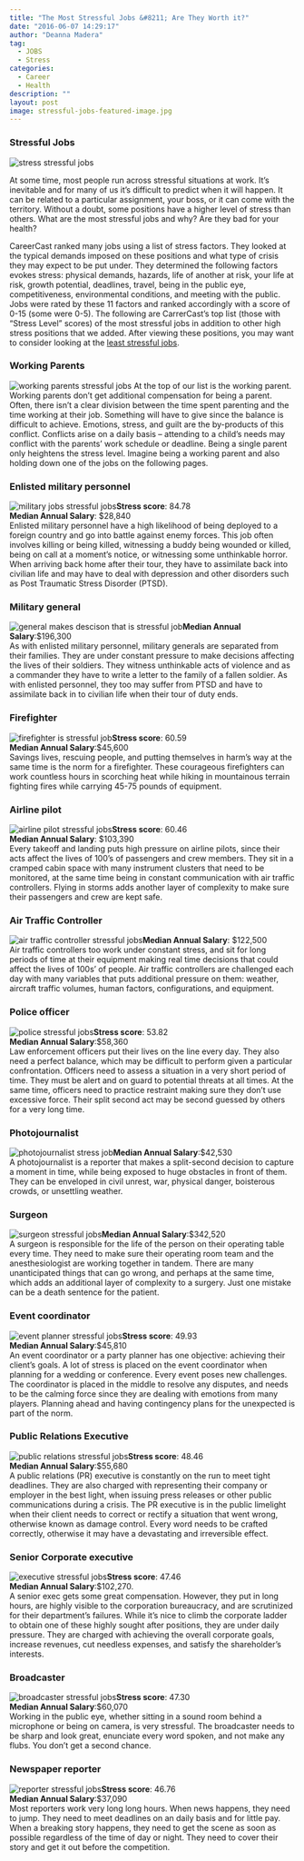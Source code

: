 ```yaml
---
title: "The Most Stressful Jobs &#8211; Are They Worth it?"
date: "2016-06-07 14:29:17"
author: "Deanna Madera"
tag:
  - JOBS
  - Stress
categories:
  - Career
  - Health
description: ""
layout: post
image: stressful-jobs-featured-image.jpg
---
```


### Stressful Jobs

![stress stressful jobs](http://moderntips.com/wp-content/uploads/2016/06/stress-stressful-jobs.jpg)

At some time, most people run across stressful situations at work. It’s inevitable and for many of us it’s difficult to predict when it will happen. It can be related to a particular assignment, your boss, or it can come with the territory. Without a doubt, some positions have a higher level of stress than others. What are the most stressful jobs and why? Are they bad for your health?

CareerCast ranked many jobs using a list of stress factors. They looked at the typical demands imposed on these positions and what type of crisis they may expect to be put under. They determined the following factors evokes stress: physical demands, hazards, life of another at risk, your life at risk, growth potential, deadlines, travel, being in the public eye, competitiveness, environmental conditions, and meeting with the public. Jobs were rated by these 11 factors and ranked accordingly with a score of 0-15 (some were 0-5). The following are CarrerCast’s top list (those with “Stress Level” scores) of the most stressful jobs in addition to other high stress positions that we added. After viewing these positions, you may want to consider looking at the [least stressful jobs](http://moderntips.com/highest-paying-least-stressful-jobs).

### Working Parents

![working parents stressful jobs](http://moderntips.com/wp-content/uploads/2016/06/working-parents-stressful-jobs.jpg) At the top of our list is the working parent. Working parents don’t get additional compensation for being a parent. Often, there isn’t a clear division between the time spent parenting and the time working at their job. Something will have to give since the balance is difficult to achieve. Emotions, stress, and guilt are the by-products of this conflict. Conflicts arise on a daily basis – attending to a child’s needs may conflict with the parents’ work schedule or deadline. Being a single parent only heightens the stress level. Imagine being a working parent and also holding down one of the jobs on the following pages.

### Enlisted military personnel

![military jobs stressful jobs](http://moderntips.com/wp-content/uploads/2016/06/military-jobs-stressful-jobs.jpg)**Stress score**: 84.78  
**Median Annual Salary**: $28,840  
Enlisted military personnel have a high likelihood of being deployed to a foreign country and go into battle against enemy forces. This job often involves killing or being killed, witnessing a buddy being wounded or killed, being on call at a moment’s notice, or witnessing some unthinkable horror. When arriving back home after their tour, they have to assimilate back into civilian life and may have to deal with depression and other disorders such as Post Traumatic Stress Disorder (PTSD).

### Military general

![general makes descison that is stressful job](http://moderntips.com/wp-content/uploads/2016/06/enlisted-army-troops.jpg)**Median Annual Salary**:$196,300  
As with enlisted military personnel, military generals are separated from their families. They are under constant pressure to make decisions affecting the lives of their soldiers. They witness unthinkable acts of violence and as a commander they have to write a letter to the family of a fallen soldier. As with enlisted personnel, they too may suffer from PTSD and have to assimilate back in to civilian life when their tour of duty ends.

### Firefighter

![firefighter is stressful job](http://moderntips.com/wp-content/uploads/2016/06/firefighter-is-stressful-job.jpg)**Stress score**: 60.59  
**Median Annual Salary**:$45,600  
Savings lives, rescuing people, and putting themselves in harm’s way at the same time is the norm for a firefighter. These courageous firefighters can work countless hours in scorching heat while hiking in mountainous terrain fighting fires while carrying 45-75 pounds of equipment.

### Airline pilot

![airline pilot stressful jobs](http://moderntips.com/wp-content/uploads/2016/06/airline-pilot-stressful-jobs.jpg)**Stress score**: 60.46  
**Median Annual Salary**: $103,390  
Every takeoff and landing puts high pressure on airline pilots, since their acts affect the lives of 100’s of passengers and crew members. They sit in a cramped cabin space with many instrument clusters that need to be monitored, at the same time being in constant communication with air traffic controllers. Flying in storms adds another layer of complexity to make sure their passengers and crew are kept safe.

### Air Traffic Controller

![air traffic controller stressful jobs](http://moderntips.com/wp-content/uploads/2016/06/air-traffic-controller-stressful-jobs.jpg)**Median Annual Salary**: $122,500  
Air traffic controllers too work under constant stress, and sit for long periods of time at their equipment making real time decisions that could affect the lives of 100s’ of people. Air traffic controllers are challenged each day with many variables that puts additional pressure on them: weather, aircraft traffic volumes, human factors, configurations, and equipment.

### Police officer

![police stressful jobs](http://moderntips.com/wp-content/uploads/2016/06/police-stressful-jobs.jpg)**Stress score**: 53.82  
**Median Annual Salary**:$58,360  
Law enforcement officers put their lives on the line every day. They also need a perfect balance, which may be difficult to perform given a particular confrontation. Officers need to assess a situation in a very short period of time. They must be alert and on guard to potential threats at all times. At the same time, officers need to practice restraint making sure they don’t use excessive force. Their split second act may be second guessed by others for a very long time.

### Photojournalist

![photojournalist stress job](http://moderntips.com/wp-content/uploads/2016/06/photojournalist-stress-job.jpg)**Median Annual Salary**:$42,530  
A photojournalist is a reporter that makes a split-second decision to capture a moment in time, while being exposed to huge obstacles in front of them. They can be enveloped in civil unrest, war, physical danger, boisterous crowds, or unsettling weather.

### Surgeon

![surgeon stressful jobs](http://moderntips.com/wp-content/uploads/2016/06/surgeon-stressful-jobs.jpg)**Median Annual Salary**:$342,520  
A surgeon is responsible for the life of the person on their operating table every time. They need to make sure their operating room team and the anesthesiologist are working together in tandem. There are many unanticipated things that can go wrong, and perhaps at the same time, which adds an additional layer of complexity to a surgery. Just one mistake can be a death sentence for the patient.

### Event coordinator

![event planner stressful jobs](http://moderntips.com/wp-content/uploads/2016/06/event-planner-stressful-jobs.jpg)**Stress score**: 49.93  
**Median Annual Salary**:$45,810  
An event coordinator or a party planner has one objective: achieving their client’s goals. A lot of stress is placed on the event coordinator when planning for a wedding or conference. Every event poses new challenges. The coordinator is placed in the middle to resolve any disputes, and needs to be the calming force since they are dealing with emotions from many players. Planning ahead and having contingency plans for the unexpected is part of the norm.

### Public Relations Executive

![public relations stressful jobs](http://moderntips.com/wp-content/uploads/2016/06/public-relations-stressful-jobs.jpg)**Stress score**: 48.46  
**Median Annual Salary**:$55,680  
A public relations (PR) executive is constantly on the run to meet tight deadlines. They are also charged with representing their company or employer in the best light, when issuing press releases or other public communications during a crisis. The PR executive is in the public limelight when their client needs to correct or rectify a situation that went wrong, otherwise known as damage control. Every word needs to be crafted correctly, otherwise it may have a devastating and irreversible effect.

### Senior Corporate executive

![executive stressful jobs](http://moderntips.com/wp-content/uploads/2016/06/executive-stressful-jobs.jpg)**Stress score**: 47.46  
**Median Annual Salary**:$102,270.  
A senior exec gets some great compensation. However, they put in long hours, are highly visible to the corporation bureaucracy, and are scrutinized for their department’s failures. While it’s nice to climb the corporate ladder to obtain one of these highly sought after positions, they are under daily pressure. They are charged with achieving the overall corporate goals, increase revenues, cut needless expenses, and satisfy the shareholder’s interests.

### Broadcaster

![broadcaster stressful jobs](http://moderntips.com/wp-content/uploads/2016/06/broadcaster-stressful-jobs.jpg)**Stress score**: 47.30  
**Median Annual Salary**:$60,070  
Working in the public eye, whether sitting in a sound room behind a microphone or being on camera, is very stressful. The broadcaster needs to be sharp and look great, enunciate every word spoken, and not make any flubs. You don’t get a second chance.

### Newspaper reporter

![reporter stressful jobs](http://moderntips.com/wp-content/uploads/2016/06/reporter-stressful-jobs.jpg)**Stress score**: 46.76  
**Median Annual Salary**:$37,090  
Most reporters work very long long hours. When news happens, they need to jump. They need to meet deadlines on an daily basis and for little pay. When a breaking story happens, they need to get the scene as soon as possible regardless of the time of day or night. They need to cover their story and get it out before the competition.
